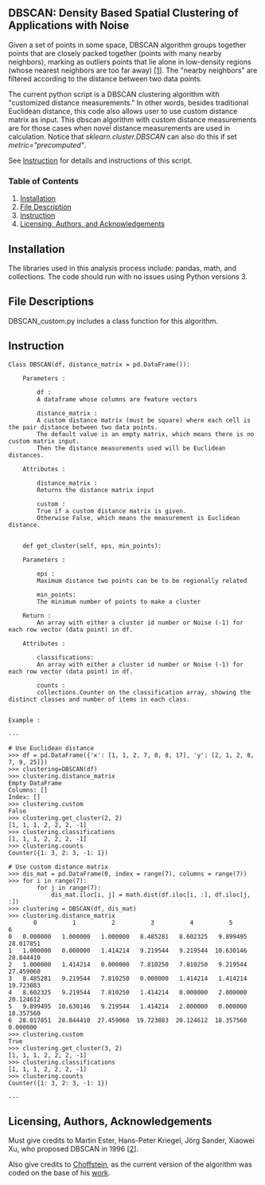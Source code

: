 ## DBSCAN: Density Based Spatial Clustering of Applications with Noise

Given a set of points in some space, DBSCAN algorithm groups together points that are closely packed together (points with many nearby neighbors), marking as outliers points that lie alone in low-density regions (whose nearest neighbors are too far away) [[1](https://en.wikipedia.org/wiki/DBSCAN)]. The "nearby neighbors" are filtered according to the distance between two data points.  

The current python script is a DBSCAN clustering algorithm with "customized distance measurements." In other words, besides traditional Euclidean distance, this code also allows user to use custom distance matrix as input. This dbscan algorithm with custom distance measurements are for those cases when novel distance measurements are used in calculation. Notice that _sklearn.cluster.DBSCAN_ can also do this if set _metric="precomputed"_.

See [Instruction](#instruction) for details and instructions of this script.

### Table of Contents

1. [Installation](#installation)
2. [File Description](#files)
3. [Instruction](#instruction)
4. [Licensing, Authors, and Acknowledgements](#licensing)

## Installation <a name="installation"></a>

The libraries used in this analysis process include: pandas, math, and collections.
The code should run with no issues using Python versions 3.


## File Descriptions <a name="files"></a>

DBSCAN_custom.py includes a class function for this algorithm. 

## Instruction<a name="instruction"></a>

```
Class DBSCAN(df, distance_matrix = pd.DataFrame()):

	Parameters :   

		df :  
		A dataframe whose columns are feature vectors

		distance_matrix :  
		A custom distance matrix (must be square) where each cell is the pair distance between two data points. 
		The default value is an empty matrix, which means there is no custom matrix input. 
		Then the distance measurements used will be Euclidean distances.  
	
	Attributes :  

		distance_matrix :  
		Returns the distance matrix input  

		custom :  
		True if a custom distance matrix is given. 
		Otherwise False, which means the measurement is Euclidean distance.

```

```

	def get_cluster(self, eps, min_points):  

	Parameters :

		eps :  
		Maximum distance two points can be to be regionally related

		min_points:  
		The minimum number of points to make a cluster

	Return :  
		An array with either a cluster id number or Noise (-1) for each row vector (data point) in df.

	Attributes :  

		classifications:  
		An array with either a cluster id number or Noise (-1) for each row vector (data point) in df.

		counts : 
		collections.Counter on the classification array, showing the distinct classes and number of items in each class.

```

```

Example :

---

# Use Euclidean distance
>>> df = pd.DataFrame({'x': [1, 1, 2, 7, 8, 8, 17], 'y': [2, 1, 2, 8, 7, 9, 25]})
>>> clustering=DBSCAN(df)
>>> clustering.distance_matrix
Empty DataFrame
Columns: []
Index: []
>>> clustering.custom
False
>>> clustering.get_cluster(2, 2)
[1, 1, 1, 2, 2, 2, -1]
>>> clustering.classifications
[1, 1, 1, 2, 2, 2, -1]
>>> clustering.counts
Counter({1: 3, 2: 3, -1: 1})

# Use custom distance matrix
>>> dis_mat = pd.DataFrame(0, index = range(7), columns = range(7))
>>> for i in range(7):
		for j in range(7):
   			dis_mat.iloc[i, j] = math.dist(df.iloc[i, :], df.iloc[j, :])
>>> clustering = DBSCAN(df, dis_mat)
>>> clustering.distance_matrix
   	   0          1          2          3          4          5          6
0   0.000000   1.000000   1.000000   8.485281   8.602325   9.899495  28.017851
1   1.000000   0.000000   1.414214   9.219544   9.219544  10.630146  28.844410
2   1.000000   1.414214   0.000000   7.810250   7.810250   9.219544  27.459060
3   8.485281   9.219544   7.810250   0.000000   1.414214   1.414214  19.723083
4   8.602325   9.219544   7.810250   1.414214   0.000000   2.000000  20.124612
5   9.899495  10.630146   9.219544   1.414214   2.000000   0.000000  18.357560
6  28.017851  28.844410  27.459060  19.723083  20.124612  18.357560   0.000000
>>> clustering.custom
True
>>> clustering.get_cluster(3, 2)
[1, 1, 1, 2, 2, 2, -1] 
>>> clustering.classifications
[1, 1, 1, 2, 2, 2, -1]
>>> clustering.counts
Counter({1: 3, 2: 3, -1: 1})

---
```

## Licensing, Authors, Acknowledgements<a name="licensing"></a>

Must give credits to Martin Ester, Hans-Peter Kriegel, Jörg Sander, Xiaowei Xu, who proposed DBSCAN in 1996 [[2](https://www.aaai.org/Papers/KDD/1996/KDD96-037.pdf?source=post_page)].  

Also give credits to [Choffstein](https://github.com/choffstein), as the current version of the algorithm was coded on the base of his [work](https://github.com/choffstein/dbscan/blob/master/dbscan/dbscan.py).

